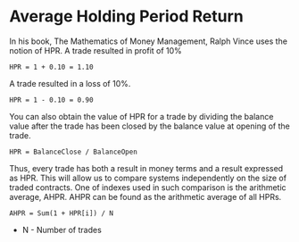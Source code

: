 # Average Holding Period Return

In his book, The Mathematics of Money Management, Ralph Vince uses the notion of HPR. 
A trade resulted in profit of 10% 

```
HPR = 1 + 0.10 = 1.10
```

A trade resulted in a loss of 10%. 

```
HPR = 1 - 0.10 = 0.90
```

You can also obtain the value of HPR for a trade by dividing the balance value after the trade has been closed by the balance value at opening of the trade. 

```
HPR = BalanceClose / BalanceOpen
```

Thus, every trade has both a result in money terms and a result expressed as HPR. 
This will allow us to compare systems independently on the size of traded contracts. 
One of indexes used in such comparison is the arithmetic average, AHPR. 
AHPR can be found as the arithmetic average of all HPRs.

```
AHPR = Sum(1 + HPR[i]) / N
```

- N - Number of trades
